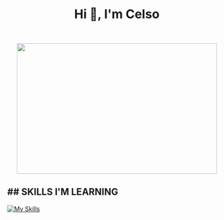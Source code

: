 <h1 align="center">Hi 👋, I'm Celso</h1>
<br>
<p align="center">
 <img width="460" height="300" " src="https://media.tenor.com/Xw9NRtyNMb4AAAAC/simpson.gif">
 </p>
<p>
<h2>## SKILLS I'M LEARNING</h2>

[![My Skills](https://skillicons.dev/icons?i=c,linux,bash,vim,docker,kubernetes,github,git,vscode,cpp,py)](https://skillicons.dev)
</p>
                                                                                           <br>


<!---
celsoita/celsoita is a ✨ special ✨ repository because its `README.md` (this file) appears on your GitHub profile.
You can click the Preview link to take a look at your changes.
--->

